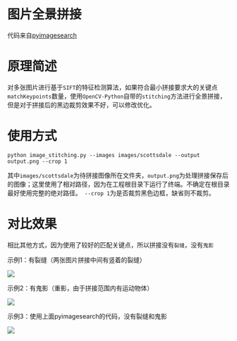 # 图片全景拼接

代码来自[pyimagesearch](https://pyimagesearch.com)

# 原理简述

对多张图片进行基于`SIFT`的特征检测算法，如果符合最小拼接要求大的关键点`matchKeypoints`数量，使用`OpenCV-Python`自带的`stitching`方法进行全景拼接，但是对于拼接后的黑边裁剪效果不好，可以修改优化。

# 使用方式

`python image_stitching.py --images images/scottsdale --output output.png --crop 1`

其中`images/scottsdale`为待拼接图像所在文件夹，`output.png`为处理拼接保存后的图像；这里使用了相对路径，因为在工程根目录下运行了终端。不确定在根目录最好使用完整的绝对路径。` --crop 1`为是否裁剪黑色边框，缺省则不裁剪。

# 对比效果

相比其他方式，因为使用了较好的匹配关键点，所以拼接没有`裂缝`，没有`鬼影`

示例1：有裂缝（两张图片拼接中间有竖着的裂缝）

![](/img/20190902001913.png)

示例2：有鬼影（重影，由于拼接范围内有运动物体）

![](/img/20190902002008.png)

示例3：使用上面pyimagesearch的代码，没有裂缝和鬼影

![](/img/20190902002033.png)